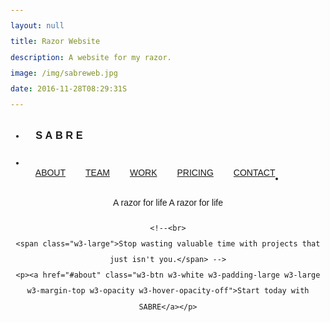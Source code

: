 ```yaml
---
layout: null
title: Razor Website
description: A website for my razor.
image: /img/sabreweb.jpg
date: 2016-11-28T08:29:31S 
---
```

<!DOCTYPE html>
<html>
<title>Sabre</title>
<meta name="viewport" content="width=device-width, initial-scale=1">
<link rel="stylesheet" href="https://www.w3schools.com/lib/w3.css">
<link href="https://fonts.googleapis.com/css?family=Eczar" rel="stylesheet">
<link rel="stylesheet" href="https://cdnjs.cloudflare.com/ajax/libs/font-awesome/4.7.0/css/font-awesome.min.css">
<style>
body,h1,h2,h3,h4,h5,h6 {font-family: Eczar, helvetica, sans-serif}
body, html {
    height: 100%;
    line-height: 1.8;
}
.w3-navbar li a {
    padding: 16px;
    float: left;
}
</style>
<body>
<style type="text/css"> 
/* Full height image header */
.bgimg-1 {
    background-position: center;
    background-size: cover;
    background-image: url("/img/headrazor.JPG/");
    min-height: 100%;
</style>
<!-- Navbar (sit on top) -->
<div class="w3-top">
  <ul class="w3-navbar w3-white w3-card-2" id="myNavbar">
    <li>
    <h3 href="{{ site.url }}">&emsp;S&nbsp;A&nbsp;B&nbsp;R&nbsp;E</h3>
    </li>
    <!-- Right-sided navbar links -->
    <li class="w3-right w3-hide-small">
      <a href="#about">ABOUT</a>
      <a href="#team"><i class="fa fa-user"></i> TEAM</a>
      <a href="#work"><i class="fa fa-th"></i> WORK</a>
      <a href="#pricing"><i class="fa fa-usd"></i> PRICING</a>
      <a href="#contact"><i class="fa fa-envelope"></i> CONTACT</a>
    </li>
    <!-- Hide right-floated links on small screens and replace them with a menu icon -->
    <li>
      <a href="javascript:void(0)" class="w3-right w3-hide-large w3-hide-medium" onclick="w3_open()">
        <i class="fa fa-bars w3-padding-right w3-padding-left"></i>
      </a>
    </li>
  </ul>
</div>

<!-- Sidenav on small screens when clicking the menu icon -->
<nav class="w3-sidenav w3-black w3-card-2 w3-animate-left w3-hide-medium w3-hide-large" style="display:none" id="mySidenav">
  <a href="javascript:void(0)" onclick="w3_close()" class="w3-large w3-padding-16">Close ×</a>
  <a href="#about" onclick="w3_close()">ABOUT</a>
  <a href="#team" onclick="w3_close()">TEAM</a>
  <a href="#work" onclick="w3_close()">WORK</a>
  <a href="#pricing" onclick="w3_close()">PRICING</a>
  <a href="#contact" onclick="w3_close()">CONTACT</a>
</nav>

<!-- Header with full-height image -->
<header class="bgimg-1 w3-display-container w3-grayscale-min" id="home">
  <div class="w3-display-left w3-padding-xxlarge w3-text-white">
  <span class="w3-jumbo w3-hide-small">A razor for life</span>
    <span class="w3-xxlarge w3-hide-large w3-hide-medium">A razor for life</span>
    
    <!--<br>
    <span class="w3-large">Stop wasting valuable time with projects that just isn't you.</span> -->
    <p><a href="#about" class="w3-btn w3-white w3-padding-large w3-large w3-margin-top w3-opacity w3-hover-opacity-off">Start today with SABRE</a></p>
  </div> 
  <div class="w3-display-bottomleft w3-padding-xxlarge w3-text-grey w3-large">
    <a href="#" class="w3-hover-text-white"><i class="fa fa-facebook-official"></i></a>
    <a href="#" class="w3-hover-text-white"><i class="fa fa-flickr"></i></a>
    <a href="#" class="w3-hover-text-white"><i class="fa fa-instagram"></i></a>
    <a href="#" class="w3-hover-text-white"><i class="fa fa-twitter"></i></a>
    <a href="#" class="w3-hover-text-white"><i class="fa fa-linkedin"></i></a>
  </div>
</header>

<div class="w3-container w3-light-grey w3-padding-64">
 <h1 class="w3-center w3-jumbo">A new world needs a new razor</h1>
  <p class="w3-center w3-large">
We live on the exciting precipice of the digital necessity— a world where our needs are delivered to us via the internet. We find ourselves gravitating less toward the overbearing middleman of the big box store. When our desires cannot be met locally, we turn to the internet to guide us toward product finality. Products that we order once, ship once, and keep for the rest of our lives. SABRE grounds itself in digital necessity, pledging to be the last best razor you will ever buy.</p>
  </div>
<!-- About Section -->
<div class="w3-container w3-padding-128" id="about">
  <h2 class="w3-center w3-jumbo">Our key values</h2>
  <p class="w3-center w3-large">What does SABRE strive for?</p>
  <div class="w3-row-padding w3-center" style="margin-top:64px">
    <div class="w3-quarter">
      <i class="fa fa-desktop w3-margin-bottom w3-jumbo w3-center"></i>
      <p class="w3-large">Digital</p>
      <p>We were born, raised, and currently reside on the internet. You will never find SABRE in a big box and that’s a promise.</p>
    </div>
    <div class="w3-quarter">
      <i class="fa fa-recycle w3-margin-bottom w3-jumbo"></i>
      <p class="w3-large">Ecological</p>
      <p>Our supply chain creates an ecosystem where packages are reusable, delivery is efficient, and everything recycles.</p>
    </div>
    <div class="w3-quarter">
      <i class="fa fa-diamond w3-margin-bottom w3-jumbo"></i>
      <p class="w3-large">Durable</p>
      <p>Buy it once, buy it forever. In an age of planned obsolescence, SABRE aims to be the longest iteration of its reclaimed steel.</p>
    </div>
    <div class="w3-quarter">
      <i class="fa fa-money w3-margin-bottom w3-jumbo"></i>
      <p class="w3-large">Economical</p>
      <p>We didn’t do all of this just because it was the right thing to do. We also want to pass the savings onto the humans that use SABRE.</p>
    </div>
  </div>
</div>

<!-- Promo Section - "We know design" -->
<div class="w3-container w3-light-grey w3-padding-64">
  <div class="w3-row-padding">
    <div class="w3-col m6">
      <h1>Made for mail.</h1>
      <p>Our packaging was created with shipping in mind. Your SABRE ships straight to you without fear of damage or packaging excess.</p>
      <p><a href="#work" class="w3-btn"><i class="fa fa-th"></i> Learn More</a></p>
    </div>
    <div class="w3-col m6">
      <img class="w3-image w3-round-large" src="/img/sabre3.jpg" alt="Buildings" width="700" height="394">
    </div>
  </div>
</div>

<!-- Pt.2 - "We know design" -->
<div class="w3-container w3-padding-64">
  <div class="w3-row-padding">
    <div class="w3-col m6">
      <img class="w3-image w3-round-large" src="/img/sabre2.jpg" alt="Buildings" width="700" height="394">
    </div>
    <div class="w3-col m6">
      <h1>Blade box exchange.</h1>
      <p>Use the box that shipped SABRE to send used blades back to us. We would be happy to recycle them, or trade them for new blades as part of our Blade Exchange.</p>
      <p><a href="#work" class="w3-btn"><i class="fa fa-th"></i> Learn More</a></p>
    </div>
  </div>
</div>

<!-- P.3 - "We know design" -->
<div class="w3-container w3-light-grey w3-padding-64">
  <div class="w3-row-padding">
    <div class="w3-col m6">
      <h1>Enduring Design.</h1>
      <p>Tradition, research, and innovation bring you the greatest razor on the market. All other features included on us.</p>
      <p><a href="#work" class="w3-btn"><i class="fa fa-th"></i> Learn More</a></p>
    </div>
    <div class="w3-col m6">
      <img class="w3-image w3-round-large" src="/img/sabre4.jpg" alt="Buildings" width="700" height="394">
    </div>
  </div>
</div>


<!-- Modal for full size images on click-->
<div id="modal01" class="w3-modal w3-black" onclick="this.style.display='none'">
  <span class="w3-closebtn w3-text-white w3-opacity w3-hover-opacity-off w3-xxlarge w3-container w3-display-topright" title="Close Modal Image">×</span>
  <div class="w3-modal-content w3-animate-zoom w3-center w3-transparent w3-padding-64">
    <img id="img01" class="w3-image">
    <p id="caption" class="w3-opacity w3-large"></p>
  </div>
</div>

<!-- Pricing Section -->
<div class="w3-container w3-padding-128 w3-center w3-dark-grey" id="pricing">
  <h1 class="w3-center w3-jumbo">PRICING</h1>
  <p class="w3-large">Choose a product plan that fits your needs.</p>
  <div class="w3-row-padding" style="margin-top:64px">
    <div class="w3-third w3-section">
      <ul class="w3-ul w3-white w3-hover-shadow">
        <li class="w3-black w3-xlarge w3-padding-32">Passerby</li>
        <li class="w3-padding-16"><b>One</b> SABRE Razor</li>
        <li class="w3-padding-16"><b>5</b> Double Edge Blades</li>
        <li class="w3-padding-16"><b>One</b> Razor Stand</li>
        <li class="w3-padding-16"><b>Unlimited</b> Blade Recycling</li>
        <li class="w3-padding-16">
          <h2 class="w3-wide">$ 25</h2>
          <span class="w3-opacity">one time</span>
        </li>
        <li class="w3-light-grey w3-padding-24">
          <button class="w3-btn w3-black w3-padding-large">Buy Now</button>
        </li>
      </ul>
    </div>
    <div class="w3-third">
      <ul class="w3-ul w3-white w3-hover-shadow">
        <li class="w3-red w3-xlarge w3-padding-48">Patron</li>
        <li class="w3-padding-16"><b>One</b> SABRE Razor</li>
        <li class="w3-padding-16"><b>25</b> Double Edge Blades</li>
        <li class="w3-padding-16"><b>One</b> Razor Stand</li>
        <li class="w3-padding-16"><b>Unlimited</b> Blade Exchange</li>
        <li class="w3-padding-16">
          <h2 class="w3-wide">$ 5</h2>
          <span class="w3-opacity">per month</span>
        </li>
        <li class="w3-light-grey w3-padding-24">
          <button class="w3-btn w3-black w3-padding-large">Sign Up</button>
        </li>
      </ul>
    </div>
    <div class="w3-third w3-section">
      <ul class="w3-ul w3-white w3-hover-shadow">
        <li class="w3-black w3-xlarge w3-padding-32">Purveyor</li>
        <li class="w3-padding-16"><b>Two</b> SABRE Razors</li>
        <li class="w3-padding-16"><b>50</b> Double Edge Blades</li>
        <li class="w3-padding-16"><b>One</b> Razor Stand</li>
        <li class="w3-padding-16"><b>25</b> Blades per month</li>
        <li class="w3-padding-16">
          <h2 class="w3-wide">$ 10</h2>
          <span class="w3-opacity">per month</span>
        </li>
        <li class="w3-light-grey w3-padding-24">
          <button class="w3-btn w3-black w3-padding-large">Sign Up</button>
        </li>
      </ul>
    </div>
  </div>
</div>



<!-- Footer -->
<footer class="w3-center w3-black w3-padding-64">
  <a href="#home" class="w3-btn w3-padding w3-light-grey w3-hover-grey"><i class="fa fa-arrow-up w3-margin-right"></i>To the top</a>
  <div class="w3-xlarge w3-section">
    <i class="fa fa-facebook-official w3-hover-text-indigo"></i>
    <i class="fa fa-flickr w3-hover-text-red"></i>
    <i class="fa fa-instagram w3-hover-text-purple"></i>
    <i class="fa fa-twitter w3-hover-text-light-blue"></i>
    <i class="fa fa-linkedin w3-hover-text-indigo"></i>
  </div>
  <p>Powered by <a href="https://www.w3schools.com/w3css/default.asp" title="W3.CSS" target="_blank" class="w3-hover-text-green">w3.css</a>. This is just a quick proof of concept for the razor project I developed <a href="/portfolio/2016-12-23-razor-project/">here.</a></p>
</footer>

<script>
// Modal Image Gallery
function onClick(element) {
  document.getElementById("img01").src = element.src;
  document.getElementById("modal01").style.display = "block";
  var captionText = document.getElementById("caption");
  captionText.innerHTML = element.alt;
}


// Toggle between showing and hiding the sidenav when clicking the menu icon
var mySidenav = document.getElementById("mySidenav");

function w3_open() {
    if (mySidenav.style.display === 'block') {
        mySidenav.style.display = 'none';
    } else {
        mySidenav.style.display = 'block';
    }
}

// Close the sidenav with the close button
function w3_close() {
    mySidenav.style.display = "none";
}
</script>

</body>
</html>

